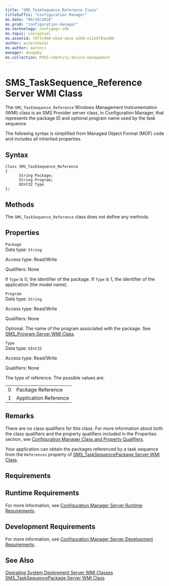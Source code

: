```yaml
---
title: "SMS_TaskSequence_Reference Class"
titleSuffix: "Configuration Manager"
ms.date: "09/20/2016"
ms.prod: "configuration-manager"
ms.technology: configmgr-sdk
ms.topic: conceptual
ms.assetid: 7df3c90d-eba4-4ece-a2b8-e12e4781ed8b
author: aczechowski
ms.author: aaroncz
manager: dougeby
ms.collection: M365-identity-device-management
---
```

# SMS_TaskSequence_Reference Server WMI Class
The `SMS_TaskSequence_Reference` Windows Management Instrumentation (WMI) class is an SMS Provider server class, in Configuration Manager, that represents the package ID and optional program name used by the task sequence.  

 The following syntax is simplified from Managed Object Format (MOF) code and includes all inherited properties.  

## Syntax  

```  
Class SMS_TaskSequence_Reference  
{  
      String Package;  
      String Program;  
      UInt32 Type  
};  
```  

## Methods  
 The `SMS_TaskSequence_Reference` class does not define any methods.  

## Properties  
 `Package`  
 Data type: `String`  

 Access type: Read/Write  

 Qualifiers: None  

 If `Type` is 0, the identifier of the package. If `Type` is 1, the identifier of the application (the model name).  

 `Program`  
 Data type: `String`  

 Access type: Read/Write  

 Qualifiers: None  

 Optional. The name of the program associated with the package. See [SMS_Program Server WMI Class](../../../develop/reference/core/servers/configure/sms_program-server-wmi-class.md).  

 `Type`  
 Data type: `UInt32`  

 Access type: Read/Write  

 Qualifiers: None  

 The type of reference. The possible values are:  

|||  
|-|-|  
|0|Package Reference|  
|1|Application Reference|  

## Remarks  
 There are no class qualifiers for this class. For more information about both the class qualifiers and the property qualifiers included in the Properties section, see [Configuration Manager Class and Property Qualifiers](../../../develop/reference/misc/class-and-property-qualifiers.md).  

 Your application can obtain the packages referenced by a task sequence from the `References` property of [SMS_TaskSequencePackage Server WMI Class](../../../develop/reference/osd/sms_tasksequencepackage-server-wmi-class.md).  

## Requirements  

## Runtime Requirements  
 For more information, see [Configuration Manager Server Runtime Requirements](../../../develop/core/reqs/server-runtime-requirements.md).  

## Development Requirements  
 For more information, see [Configuration Manager Server Development Requirements](../../../develop/core/reqs/server-development-requirements.md).  

## See Also  
 [Operating System Deployment Server WMI Classes](../../../develop/reference/osd/operating-system-deployment-server-wmi-classes.md)   
 [SMS_TaskSequencePackage Server WMI Class](../../../develop/reference/osd/sms_tasksequencepackage-server-wmi-class.md)

